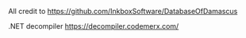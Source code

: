 All credit to https://github.com/InkboxSoftware/DatabaseOfDamascus

.NET decompiler https://decompiler.codemerx.com/
